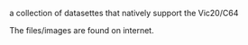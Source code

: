 a collection of datasettes that natively support the Vic20/C64

The files/images are found on internet.
